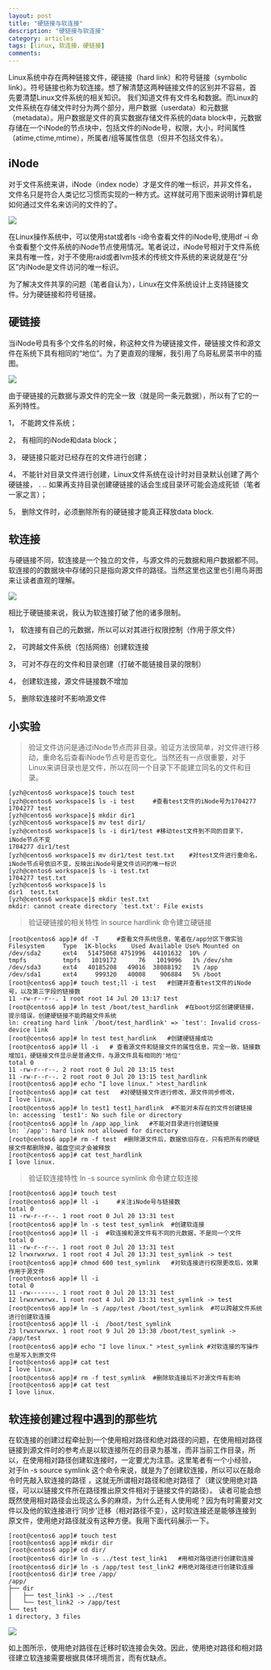 ```yaml
---
layout: post
title: "硬链接与软连接"
description: "硬链接与软连接"
category: articles
tags: [linux, 软连接，硬链接]
comments: 
---
```


Linux系统中存在两种链接文件，硬链接（hard link）和符号链接（symbolic link）。符号链接也称为软连接。想了解清楚这两种链接文件的区别并不容易，首先要清楚Linux文件系统的相关知识。
我们知道文件有文件名和数据。而Linux的文件系统在存储文件时分为两个部分，用户数据（userdata）和元数据（metadata）。用户数据是文件的真实数据存储文件系统的data block中，元数据存储在一个iNode的节点块中，包括文件的iNode号，权限，大小，时间属性（atime,ctime,mtime），所属者/组等属性信息（但并不包括文件名）。
## iNode
对于文件系统来讲，iNode（index node）才是文件的唯一标识，并非文件名，文件名只是符合人类记忆习惯而实现的一种方式。这样就可用下图来说明计算机是如何通过文件名来访问的文件的了。
  
![](http://ot9scj6tc.bkt.clouddn.com/001.jpg)


在Linux操作系统中，可以使用stat或者ls -i命令查看文件的iNode号,使用df  –i 命令查看整个文件系统的iNode节点使用情况。笔者说过，iNode号相对于文件系统来具有唯一性，对于不使用raid或者lvm技术的传统文件系统的来说就是在“分区”内iNode是文件访问的唯一标识。

为了解决文件共享的问题（笔者自认为），Linux在文件系统设计上支持链接文件。分为硬链接和符号链接。
## 硬链接
当iNode号具有多个文件名的时候，称这种文件为硬链接文件，硬链接文件和源文件在系统下具有相同的“地位”。为了更直观的理解，我引用了鸟哥私房菜书中的插图。

![](http://ot9scj6tc.bkt.clouddn.com/hardlink.jpg)

由于硬链接的元数据与源文件的完全一致（就是同一条元数据），所以有了它的一系列特性。

1，	不能跨文件系统；

2，	有相同的iNode和data block； 

3，	硬链接只能对已经存在的文件进行创建；

4，	不能针对目录文件进行创建，Linux文件系统在设计时对目录默认创建了两个硬链接， .  ..  如果再支持目录创建硬链接的话会生成目录环可能会造成死锁（笔者一家之言）；

5，	删除文件时，必须删除所有的硬链接才能真正释放data block.


## 软连接

与硬链接不同，软连接是一个独立的文件，与源文件的元数据和用户数据都不同。软连接的的数据块中存储的只是指向源文件的路径。当然这里也这里也引用鸟哥图来让读者直观的理解。

![](http://ot9scj6tc.bkt.clouddn.com/symboliclink.jpg)

相比于硬链接来说，我认为软连接打破了他的诸多限制。

1，	软连接有自己的元数据，所以可以对其进行权限控制（作用于原文件）

2，	可跨越文件系统（包括网络）创建软连接

3，	可对不存在的文件和目录创建（打破不能链接目录的限制）

4，	创建软连接，源文件链接数不增加

5，	删除软连接时不影响源文件


## 小实验

>验证文件访问是通过iNode节点而非目录。验证方法很简单，对文件进行移动，重命名后查看iNode节点号是否变化。当然还有一点很重要，对于Linux来讲目录也是文件，所以在同一个目录下不能建立同名的文件和目录。

	[yzh@centos6 workspace]$ touch test
	[yzh@centos6 workspace]$ ls -i test     #查看test文件的iNode号为1704277
	1704277 test
	[yzh@centos6 workspace]$ mkdir dir1
	[yzh@centos6 workspace]$ mv test dir1/    
	[yzh@centos6 workspace]$ ls -i dir1/test #移动test文件到不同的目录下，iNode节点不变
	1704277 dir1/test
	[yzh@centos6 workspace]$ mv dir1/test test.txt    #对test文件进行重命名，iNode节点号依旧不变，反映出iNode号是文件访问的唯一标识
	[yzh@centos6 workspace]$ ls -i test.txt 
	1704277 test.txt
	[yzh@centos6 workspace]$ ls
	dir1  test.txt
	[yzh@centos6 workspace]$ mkdir test.txt 
	mkdir: cannot create directory `test.txt': File exists
	

>验证硬链接的相关特性
>ln source hardlink 命令建立硬链接

	[root@centos6 app]# df -T     #查看文件系统信息，笔者在/app分区下做实验
	Filesystem     Type  1K-blocks    Used Available Use% Mounted on
	/dev/sda2      ext4   51475068 4751996  44101632  10% /
	tmpfs          tmpfs   1019172      76   1019096   1% /dev/shm
	/dev/sda3      ext4   40185208   49016  38088192   1% /app
	/dev/sda1      ext4     999320   40008    906884   5% /boot
	[root@centos6 app]# touch test;ll -i test   #创建并查看test文件的iNode号，以及第三字段的链接数
	11 -rw-r--r--. 1 root root 14 Jul 20 13:17 test
	[root@centos6 app]# ln test /boot/test_hardlink  #在boot分区创建硬链接，提示错误，创建硬链接不能跨越文件系统
	ln: creating hard link `/boot/test_hardlink' => `test': Invalid cross-device link
	[root@centos6 app]# ln test test_hardlink   #创建硬链接成功
	[root@centos6 app]# ll -i	# 查看源文件和链接文件的属性信息，完全一致，链接数增加1，硬链接文件显示是普通文件，与源文件具有相同的'地位'
	total 0
	11 -rw-r--r--. 2 root root 0 Jul 20 13:15 test
	11 -rw-r--r--. 2 root root 0 Jul 20 13:15 test_hardlink
	[root@centos6 app]# echo "I love linux." >test_hardlink 
	[root@centos6 app]# cat test   #对硬链接文件进行修改，源文件同步修改，
	I love linux.
	[root@centos6 app]# ln test1 test1_hardlink  #不能对未存在的文件创建链接
	ln: accessing `test1': No such file or directory
	[root@centos6 app]# ln /app app_link   #不能对目录进行创建链接
	ln: `/app': hard link not allowed for directory
	[root@centos6 app]# rm -f test  #删除源文件后，数据依旧存在，只有把所有的硬链接文件都删除掉，磁盘空间才会被释放
	[root@centos6 app]# cat test_hardlink 
	I love linux.


>验证软连接特性
>ln -s source  symlink 命令建立软连接


	[root@centos6 app]# touch test
	[root@centos6 app]# ll -i     #关注iNode号与链接数
	total 0
	11 -rw-r--r--. 1 root root 0 Jul 20 13:31 test
	[root@centos6 app]# ln -s test test_symlink  #创建软连接 
	[root@centos6 app]# ll -i  #软连接和源文件有不同的元数据，不是同一个文件
	total 0
	11 -rw-r--r--. 1 root root 0 Jul 20 13:31 test
	12 lrwxrwxrwx. 1 root root 4 Jul 20 13:31 test_symlink -> test
	[root@centos6 app]# chmod 600 test_symlink   #对软连接进行权限更改后，效果作用于源文件
	[root@centos6 app]# ll -i
	total 0
	11 -rw-------. 1 root root 0 Jul 20 13:31 test
	12 lrwxrwxrwx. 1 root root 4 Jul 20 13:31 test_symlink -> test
	[root@centos6 app]# ln -s /app/test /boot/test_symlink  #可以跨越文件系统进行创建软连接
	[root@centos6 app]# ll -i  /boot/test_symlink
	23 lrwxrwxrwx. 1 root root 9 Jul 20 13:38 /boot/test_symlink -> /app/test
	[root@centos6 app]# echo "I love linux." >test_symlink #对软连接的写操作也是写入到原文件
	[root@centos6 app]# cat test
	I love linux.
	[root@centos6 app]# rm -f test_symlink  #删除软连接后不对源文件有影响 
	[root@centos6 app]# cat test 
	I love linux.

## 软连接创建过程中遇到的那些坑

在软连接的创建过程牵扯到一个使用相对路径和绝对路径的问题，在使用相对路径链接到源文件时的参考点是以软连接所在的目录为基准，而非当前工作目录，所以，在使用相对路径创建软连接时，一定要尤为注意。这里笔者有一个小经验， 对于ln -s source  symlink     这个命令来说，就是为了创建软连接，所以可以在敲命令时先敲入软连接的路径 ，这就无所谓相对路径和绝对路径了（建议使用绝对路径，可以以链接文件所在路径推出原文件相对于链接文件的路径）。
读者可能会想既然使用相对路径会出现这么多的麻烦，为什么还有人使用呢？因为有时需要对文件以及他的软连接进行'同步'迁移（相对路径不变），这时软连接还是能够连接到原文件，使用绝对路径就没有这种方便。我用下面代码展示一下。

	[root@centos6 app]# touch test
	[root@centos6 app]# mkdir dir
	[root@centos6 app]# cd dir/
	[root@centos6 dir]# ln -s ../test test_link1   #用相对路径进行创建软连接
	[root@centos6 dir]# ln -s /app/test test_link2 #用绝对路径进行创建软连接
	[root@centos6 dir]# tree /app/
	/app/
	├── dir
	│   ├── test_link1 -> ../test
	│   └── test_link2 -> /app/test
	└── test
	1 directory, 3 files

![](http://ot9scj6tc.bkt.clouddn.com/adaga.png)

如上图所示，使用绝对路径在迁移时软连接会失效。因此，使用绝对路径和相对路径建立软连接需要根据具体环境而言，而有优缺点。